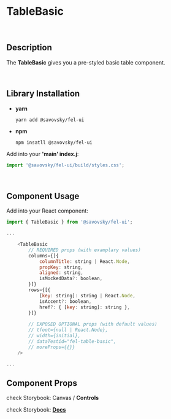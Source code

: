 # TableBasic

&nbsp;

## Description

The **TableBasic** gives you a pre-styled basic table component.

&nbsp;

## Library Installation

- **yarn**

    `yarn add @savovsky/fel-ui`

- **npm**

    `npm insatll @savovsky/fel-ui`

Add into your **'main' index.j**:

```javascript
import '@savovsky/fel-ui/build/styles.css';
```

&nbsp;

## Component Usage

Add into your React component:

```javascript
import { TableBasic } from '@savovsky/fel-ui';

...

    <TableBasic
        // REQUIRED props (with examplary values)
        columns={[{
            columnTitle: string | React.Node,
            propKey: string,
            aligned: string,
            isMockedData?: boolean,
        }]}
        rows={[{
            [key: string]: string | React.Node,
            isAccent?: boolean,
            href?: { [key: string]: string },
        }]}
        
        // EXPOSED OPTIONAL props (with default values)
        // tfoot={null | React.Node},
        // width={initial},
        // dataTestid="fel-table-basic",
        // moreProps={{}}
    />

...
```

## Component Props

check Storybook: Canvas / **Controls**

check Storybook: [**Docs**](https://www.savovsky.com/fel/?path=/docs/ui-tables-select-tablebasic--default)

&nbsp;
